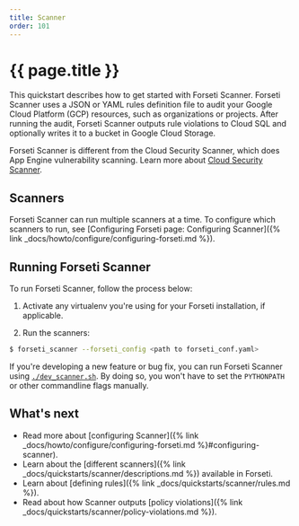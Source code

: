 ```yaml
---
title: Scanner
order: 101
---
```

# {{ page.title }}

This quickstart describes how to get started with Forseti Scanner. Forseti
Scanner uses a JSON or YAML rules definition file to audit your Google Cloud
Platform (GCP) resources, such as organizations or projects. After running the
audit, Forseti Scanner outputs rule violations to Cloud SQL and optionally
writes it to a bucket in Google Cloud Storage.

Forseti Scanner is different from the Cloud Security Scanner, which does App
Engine vulnerability scanning. Learn more about
[Cloud Security Scanner](https://cloud.google.com/security-scanner/).

## Scanners

Forseti Scanner can run multiple scanners at a time. To configure which scanners
to run, see [Configuring Forseti page: Configuring Scanner]({% link _docs/howto/configure/configuring-forseti.md %}).

## Running Forseti Scanner

To run Forseti Scanner, follow the process below:

  1. Activate any virtualenv you're using for your Forseti installation,
  if applicable.

  1. Run the scanners:

  ```bash
  $ forseti_scanner --forseti_config <path to forseti_conf.yaml>
  ```

If you're developing a new feature or bug fix, you can run Forseti Scanner
using [`./dev_scanner.sh`](https://github.com/GoogleCloudPlatform/forseti-security/blob/master/samples/scanner/dev_scanner.sh.sample).
By doing so, you won't have to set the `PYTHONPATH` or other commandline flags
manually.

## What's next

- Read more about [configuring Scanner]({% link _docs/howto/configure/configuring-forseti.md %}#configuring-scanner).
- Learn about the [different scanners]({% link _docs/quickstarts/scanner/descriptions.md %}) available in Forseti.
- Learn about [defining rules]({% link _docs/quickstarts/scanner/rules.md %}).
- Read about how Scanner outputs [policy violations]({% link _docs/quickstarts/scanner/policy-violations.md %}).
